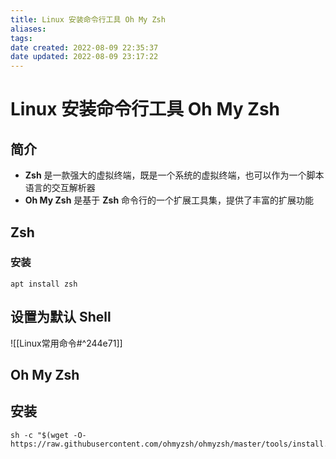 ```yaml
---
title: Linux 安装命令行工具 Oh My Zsh
aliases: 
tags: 
date created: 2022-08-09 22:35:37
date updated: 2022-08-09 23:17:22
---
```


# Linux 安装命令行工具 Oh My Zsh

## 简介

- **Zsh** 是一款强大的虚拟终端，既是一个系统的虚拟终端，也可以作为一个脚本语言的交互解析器
- **Oh My Zsh** 是基于 **Zsh** 命令行的一个扩展工具集，提供了丰富的扩展功能

## Zsh

### 安装

```shell
apt install zsh
```

## 设置为默认 Shell

![[Linux常用命令#^244e71]]

## Oh My Zsh

## 安装

```shel
sh -c "$(wget -O- https://raw.githubusercontent.com/ohmyzsh/ohmyzsh/master/tools/install.sh)"
```
